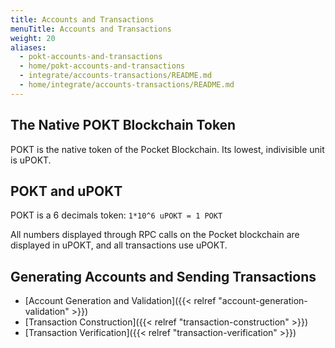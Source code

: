 ```yaml
---
title: Accounts and Transactions
menuTitle: Accounts and Transactions
weight: 20
aliases:
  - pokt-accounts-and-transactions
  - home/pokt-accounts-and-transactions
  - integrate/accounts-transactions/README.md
  - home/integrate/accounts-transactions/README.md
---
```



## The Native POKT Blockchain Token

POKT is the native token of the Pocket Blockchain. Its lowest, indivisible unit is uPOKT.

## POKT and uPOKT

POKT is a 6 decimals token: `1*10^6 uPOKT = 1 POKT`

All numbers displayed through RPC calls on the Pocket blockchain are displayed in uPOKT, and all transactions use uPOKT.

## Generating Accounts and Sending Transactions

* [Account Generation and Validation]({{< relref "account-generation-validation" >}})
* [Transaction Construction]({{< relref "transaction-construction" >}})
* [Transaction Verification]({{< relref "transaction-verification" >}})
